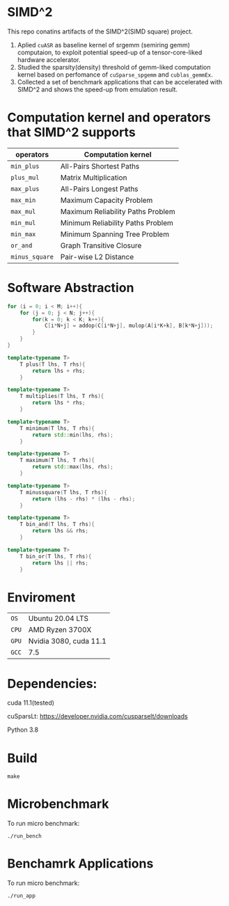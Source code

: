 # **SIMD**^2
This repo conatins artifacts of the SIMD^2(SIMD square) project. 
1. Aplied `cuASR` as baseline kernel of srgemm (semiring gemm) computaion, to exploit potential speed-up of a tensor-core-liked hardware accelerator.
2. Studied the sparsity(density) threshold of gemm-liked computation kernel based on perfomance of `cuSparse_spgemm` and `cublas_gemmEx`.
4. Collected a set of benchmark applications that can be accelerated with SIMD^2 and shows the speed-up from emulation result.


# Computation kernel and operators that SIMD^2 supports
|operators | Computation kernel |
|-|-|
|`min_plus` | All-Pairs Shortest Paths
|`plus_mul` | Matrix Multiplication
|`max_plus` | All-Pairs Longest Paths
|`max_min` | Maximum Capacity Problem
|`max_mul` | Maximum Reliability Paths Problem
|`min_mul` | Minimum Reliability Paths Problem
|`min_max` | Minimum Spanning Tree Problem
|`or_and` | Graph Transitive Closure
|`minus_square` | Pair-wise L2 Distance

# Software Abstraction
```cpp
for (i = 0; i < M; i++){
    for (j = 0; j < N; j++){
        for(k = 0; k < K; k++){
            C[i*N+j] = addop(C[i*N+j], mulop(A[i*K+k], B[k*N+j]));
        }
    }
}

template<typename T>
    T plus(T lhs, T rhs){
        return lhs + rhs;
    }

template<typename T>
    T multiplies(T lhs, T rhs){
        return lhs * rhs;
    }

template<typename T>
    T minimum(T lhs, T rhs){
        return std::min(lhs, rhs);
    }

template<typename T>
    T maximum(T lhs, T rhs){
        return std::max(lhs, rhs);
    }

template<typename T>
    T minussquare(T lhs, T rhs){
        return (lhs - rhs) * (lhs - rhs);
    }

template<typename T>
    T bin_and(T lhs, T rhs){
        return lhs && rhs;
    }

template<typename T>
    T bin_or(T lhs, T rhs){
        return lhs || rhs;
    }
```
# Enviroment
| | |
|---------|-----------|
|`OS` | Ubuntu 20.04 LTS|
|`CPU` | AMD Ryzen 3700X  |
|`GPU` | Nvidia 3080, cuda 11.1|
| `GCC`| 7.5 |


# Dependencies:
cuda 11.1(tested)

cuSparsLt: https://developer.nvidia.com/cusparselt/downloads

Python 3.8
# Build
```
make
```

# Microbenchmark
To run micro benchmark:
```
./run_bench
```

# Benchamrk Applications
To run micro benchmark:
```
./run_app
```
